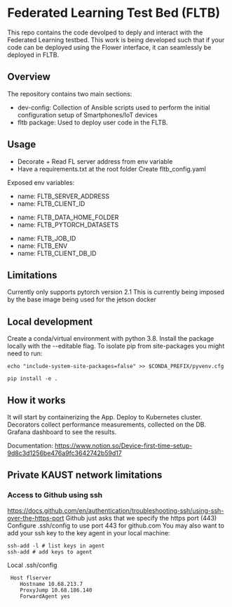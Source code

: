 # Federated Learning Test Bed (FLTB)
This repo contains the code devolped to deply and interact with the Federated Learning testbed.
This work is being developed such that if your code can be deployed using the Flower interface, it can seamlessly be deployed in FLTB.

## Overview
The repository contains two main sections:
- dev-config: Collection of Ansible scripts used to perform the initial configuration setup of Smartphones/IoT devices 
- fltb package: Used to deploy user code in the FLTB. 

## Usage 
- Decorate + Read FL server address from env variable
- Have a requirements.txt at the root folder
Create fltb_config.yaml

Exposed env variables:
<!-- Config -->
- name: FLTB_SERVER_ADDRESS
- name: FLTB_CLIENT_ID
<!-- Data -->
- name: FLTB_DATA_HOME_FOLDER
- name: FLTB_PYTORCH_DATASETS
<!-- Internal -->
- name: FLTB_JOB_ID
- name: FLTB_ENV
- name: FLTB_CLIENT_DB_ID

## Limitations
Currently only supports pytorch version 2.1
This is currently being imposed by the base image being used for the jetson docker

## Local development
Create a conda/virtual environment with python 3.8.
Install the package locally with the --editable flag.
To isolate pip from site-packages you might need to run:
```
echo "include-system-site-packages=false" >> $CONDA_PREFIX/pyvenv.cfg
```

```
pip install -e .
```

## How it works
It will start by containerizing the App.
Deploy to Kubernetes cluster.
Decorators collect performance measurements, collected on the DB.
Grafana dashboard to see the results.


Documentation:
https://www.notion.so/Device-first-time-setup-9d8c3d1256be476a9fc3642742b59d17


## Private KAUST network limitations

### Access to Github using ssh 
https://docs.github.com/en/authentication/troubleshooting-ssh/using-ssh-over-the-https-port
Github just asks that we specify the https port (443)
Configure .ssh/config to use port 443 for github.com 
You may also want to add your ssh key to the key agent in your local machine:
```
ssh-add -l # list keys in agent
ssh-add # add keys to agent
```

Local .ssh/config
```
 Host flserver
    Hostname 10.68.213.7
    ProxyJump 10.68.186.140
    ForwardAgent yes